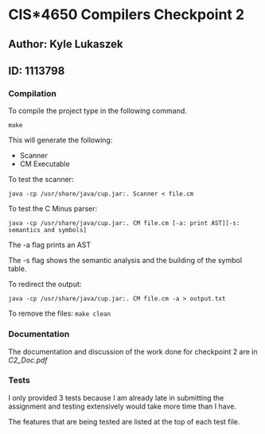 # CIS*4650 Compilers Checkpoint 2

## Author: Kyle Lukaszek
## ID: 1113798

### Compilation

To compile the project type in the following command.

`make`

This will generate the following:

- Scanner 
- CM Executable

To test the scanner:

`java -cp /usr/share/java/cup.jar:. Scanner < file.cm`

To test the C Minus parser:

`java -cp /usr/share/java/cup.jar:. CM file.cm [-a: print AST][-s: semantics and symbols]`

The -a flag prints an AST

The -s flag shows the semantic analysis and the building of the symbol table.

To redirect the output:

`java -cp /usr/share/java/cup.jar:. CM file.cm -a > output.txt`

To remove the files:
`make clean`

### Documentation

The documentation and discussion of the work done for checkpoint 2 are in *C2_Doc.pdf*

### Tests

I only provided 3 tests because I am already late in submitting the assignment and testing extensively would take more time than I have.

The features that are being tested are listed at the top of each test file.
